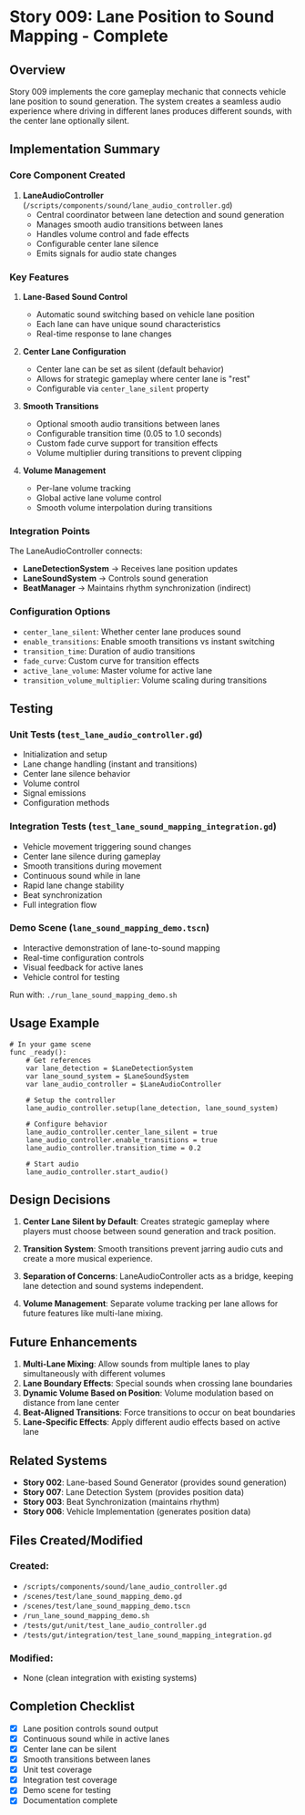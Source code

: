 # Story 009: Lane Position to Sound Mapping - Complete

## Overview

Story 009 implements the core gameplay mechanic that connects vehicle lane position to sound generation. The system creates a seamless audio experience where driving in different lanes produces different sounds, with the center lane optionally silent.

## Implementation Summary

### Core Component Created

1. **LaneAudioController** (`/scripts/components/sound/lane_audio_controller.gd`)
   - Central coordinator between lane detection and sound generation
   - Manages smooth audio transitions between lanes
   - Handles volume control and fade effects
   - Configurable center lane silence
   - Emits signals for audio state changes

### Key Features

1. **Lane-Based Sound Control**
   - Automatic sound switching based on vehicle lane position
   - Each lane can have unique sound characteristics
   - Real-time response to lane changes

2. **Center Lane Configuration**
   - Center lane can be set as silent (default behavior)
   - Allows for strategic gameplay where center lane is "rest"
   - Configurable via `center_lane_silent` property

3. **Smooth Transitions**
   - Optional smooth audio transitions between lanes
   - Configurable transition time (0.05 to 1.0 seconds)
   - Custom fade curve support for transition effects
   - Volume multiplier during transitions to prevent clipping

4. **Volume Management**
   - Per-lane volume tracking
   - Global active lane volume control
   - Smooth volume interpolation during transitions

### Integration Points

The LaneAudioController connects:
- **LaneDetectionSystem** → Receives lane position updates
- **LaneSoundSystem** → Controls sound generation
- **BeatManager** → Maintains rhythm synchronization (indirect)

### Configuration Options

- `center_lane_silent`: Whether center lane produces sound
- `enable_transitions`: Enable smooth transitions vs instant switching
- `transition_time`: Duration of audio transitions
- `fade_curve`: Custom curve for transition effects
- `active_lane_volume`: Master volume for active lane
- `transition_volume_multiplier`: Volume scaling during transitions

## Testing

### Unit Tests (`test_lane_audio_controller.gd`)
- Initialization and setup
- Lane change handling (instant and transitions)
- Center lane silence behavior
- Volume control
- Signal emissions
- Configuration methods

### Integration Tests (`test_lane_sound_mapping_integration.gd`)
- Vehicle movement triggering sound changes
- Center lane silence during gameplay
- Smooth transitions during movement
- Continuous sound while in lane
- Rapid lane change stability
- Beat synchronization
- Full integration flow

### Demo Scene (`lane_sound_mapping_demo.tscn`)
- Interactive demonstration of lane-to-sound mapping
- Real-time configuration controls
- Visual feedback for active lanes
- Vehicle control for testing

Run with: `./run_lane_sound_mapping_demo.sh`

## Usage Example

```gdscript
# In your game scene
func _ready():
    # Get references
    var lane_detection = $LaneDetectionSystem
    var lane_sound_system = $LaneSoundSystem
    var lane_audio_controller = $LaneAudioController
    
    # Setup the controller
    lane_audio_controller.setup(lane_detection, lane_sound_system)
    
    # Configure behavior
    lane_audio_controller.center_lane_silent = true
    lane_audio_controller.enable_transitions = true
    lane_audio_controller.transition_time = 0.2
    
    # Start audio
    lane_audio_controller.start_audio()
```

## Design Decisions

1. **Center Lane Silent by Default**: Creates strategic gameplay where players must choose between sound generation and track position.

2. **Transition System**: Smooth transitions prevent jarring audio cuts and create a more musical experience.

3. **Separation of Concerns**: LaneAudioController acts as a bridge, keeping lane detection and sound systems independent.

4. **Volume Management**: Separate volume tracking per lane allows for future features like multi-lane mixing.

## Future Enhancements

1. **Multi-Lane Mixing**: Allow sounds from multiple lanes to play simultaneously with different volumes
2. **Lane Boundary Effects**: Special sounds when crossing lane boundaries
3. **Dynamic Volume Based on Position**: Volume modulation based on distance from lane center
4. **Beat-Aligned Transitions**: Force transitions to occur on beat boundaries
5. **Lane-Specific Effects**: Apply different audio effects based on active lane

## Related Systems

- **Story 002**: Lane-based Sound Generator (provides sound generation)
- **Story 007**: Lane Detection System (provides position data)
- **Story 003**: Beat Synchronization (maintains rhythm)
- **Story 006**: Vehicle Implementation (generates position data)

## Files Created/Modified

### Created:
- `/scripts/components/sound/lane_audio_controller.gd`
- `/scenes/test/lane_sound_mapping_demo.gd`
- `/scenes/test/lane_sound_mapping_demo.tscn`
- `/run_lane_sound_mapping_demo.sh`
- `/tests/gut/unit/test_lane_audio_controller.gd`
- `/tests/gut/integration/test_lane_sound_mapping_integration.gd`

### Modified:
- None (clean integration with existing systems)

## Completion Checklist

- [x] Lane position controls sound output
- [x] Continuous sound while in active lanes
- [x] Center lane can be silent
- [x] Smooth transitions between lanes
- [x] Unit test coverage
- [x] Integration test coverage
- [x] Demo scene for testing
- [x] Documentation complete